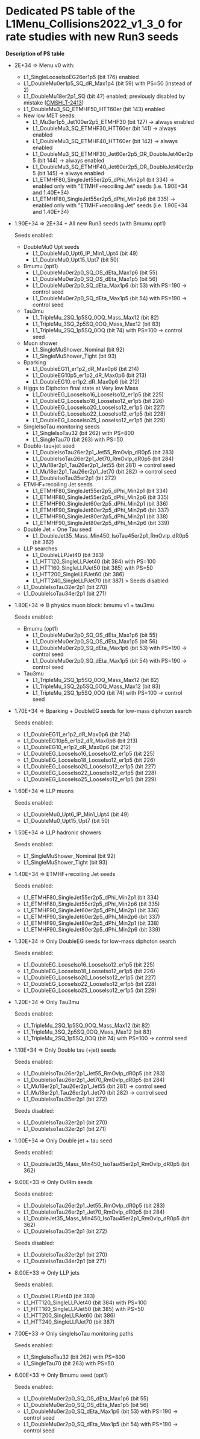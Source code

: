 # Dedicated PS table of the L1Menu_Collisions2022_v1_3_0 for rate studies with new Run3 seeds

**Description of PS table**

* 2E+34 => Menu v0 with: 
     - L1_SingleLooseIsoEG26er1p5 (bit 176) enabled
     - L1_DoubleMu0er1p5_SQ_dR_Max1p4 (bit 59) with PS=50 (instead of 2)
     - L1_DoubleMu18er2p1_SQ (bit 47) enabled; previously disabled by mistake ([CMSHLT-2413](https://its.cern.ch/jira/browse/CMSHLT-2413))
     - L1_DoubleMu3_SQ_ETMHF50_HTT60er (bit 143) enabled
     - New low MET seeds:
       - L1_Mu3er1p5_Jet100er2p5_ETMHF30 (bit 127) -> always enabled
       - L1_DoubleMu3_SQ_ETMHF30_HTT60er (bit 141) -> always enabled
       - L1_DoubleMu3_SQ_ETMHF40_HTT60er (bit 142) -> always enabled
       - L1_DoubleMu3_SQ_ETMHF30_Jet60er2p5_OR_DoubleJet40er2p5 (bit 144) -> always enabled
       - L1_DoubleMu3_SQ_ETMHF40_Jet60er2p5_OR_DoubleJet40er2p5 (bit 145) -> always enabled
       - L1_ETMHF80_SingleJet55er2p5_dPhi_Min2p1 (bit 334) -> enabled only with "ETMHF+recoiling Jet" seeds (i.e. 1.90E+34 and 1.40E+34)
       - L1_ETMHF80_SingleJet55er2p5_dPhi_Min2p6 (bit 335) -> enabled only with "ETMHF+recoiling Jet" seeds (i.e. 1.90E+34 and 1.40E+34)
     
* 1.90E+34 => 2E+34 + All new Run3 seeds (with Bmumu opt1)
    > 
    Seeds enabled:
     - DoubleMu0 Upt seeds
        - L1_DoubleMu0_Upt6_IP_Min1_Upt4 (bit 49)
        - L1_DoubleMu0_Upt15_Upt7 (bit 50)
     - Bmumu (opt1)
        - L1_DoubleMu0er2p0_SQ_OS_dEta_Max1p6 (bit 55)
        - L1_DoubleMu0er2p0_SQ_OS_dEta_Max1p5 (bit 56)
        - L1_DoubleMu0er2p0_SQ_dEta_Max1p6 (bit 53) with PS=190 -> control seed
        - L1_DoubleMu0er2p0_SQ_dEta_Max1p5 (bit 54) with PS=190 -> control seed
     - Tau3mu
        - L1_TripleMu_2SQ_1p5SQ_0OQ_Mass_Max12 (bit 82) 
        - L1_TripleMu_3SQ_2p5SQ_0OQ_Mass_Max12 (bit 83)
        - L1_TripleMu_2SQ_1p5SQ_0OQ (bit 74) with PS=100 -> control seed
     - Muon shower
        - L1_SingleMuShower_Nominal (bit 92)
        - L1_SingleMuShower_Tight (bit 93)
     - Bparking 
        - L1_DoubleEG11_er1p2_dR_Max0p6 (bit 214)
        - L1_DoubleEG10p5_er1p2_dR_Max0p6 (bit 213)
        - L1_DoubleEG10_er1p2_dR_Max0p6 (bit 212)
     - Higgs to Diphoton final state at Very low Mass
        - L1_DoubleEG_LooseIso16_LooseIso12_er1p5 (bit 225)
        - L1_DoubleEG_LooseIso18_LooseIso12_er1p5 (bit 226)
        - L1_DoubleEG_LooseIso20_LooseIso12_er1p5 (bit 227)
        - L1_DoubleEG_LooseIso22_LooseIso12_er1p5 (bit 228)
        - L1_DoubleEG_LooseIso25_LooseIso12_er1p5 (bit 229)
     - SingleIsoTau monitoring seeds
        - L1_SingleIsoTau32 (bit 262) with PS=800
        - L1_SingleTau70 (bit 263) with PS=50
     - Double-tau+jet seed
        - L1_DoubleIsoTau26er2p1_Jet55_RmOvlp_dR0p5 (bit 283)
        - L1_DoubleIsoTau26er2p1_Jet70_RmOvlp_dR0p5 (bit 284)
        - L1_Mu18er2p1_Tau26er2p1_Jet55 (bit 281) -> control seed
        - L1_Mu18er2p1_Tau26er2p1_Jet70 (bit 282) -> control seed
        - L1_DoubleIsoTau35er2p1 (bit 272) 
     - ETMHF+recoiling Jet seeds
        - L1_ETMHF80_SingleJet55er2p5_dPhi_Min2p1 (bit 334) 
        - L1_ETMHF80_SingleJet55er2p5_dPhi_Min2p6 (bit 335)      
        - L1_ETMHF90_SingleJet60er2p5_dPhi_Min2p1 (bit 336)
        - L1_ETMHF90_SingleJet60er2p5_dPhi_Min2p6 (bit 337)
        - L1_ETMHF90_SingleJet80er2p5_dPhi_Min2p1 (bit 338)
        - L1_ETMHF90_SingleJet80er2p5_dPhi_Min2p6 (bit 339)
     - Double Jet + One Tau seed
        - L1_DoubleJet35_Mass_Min450_IsoTau45er2p1_RmOvlp_dR0p5 (bit 362)
     - LLP searches
        - L1_DoubleLLPJet40 (bit 383)
        - L1_HTT120_SingleLLPJet40 (bit 384) with PS=100
        - L1_HTT160_SingleLLPJet50 (bit 385) with PS=50
        - L1_HTT200_SingleLLPJet60 (bit 386)
        - L1_HTT240_SingleLLPJet70 (bit 387)
      >
      Seeds disabled:
    - L1_DoubleIsoTau32er2p1 (bit 270)
    - L1_DoubleIsoTau34er2p1 (bit 271)
     
     
* 1.80E+34 => B physics muon block: bmumu v1 + tau3mu 
    >
    Seeds enabled:
    - Bmumu (opt1)
        - L1_DoubleMu0er2p0_SQ_OS_dEta_Max1p6 (bit 55)
        - L1_DoubleMu0er2p0_SQ_OS_dEta_Max1p5 (bit 56)
        - L1_DoubleMu0er2p0_SQ_dEta_Max1p6 (bit 53) with PS=190 -> control seed
        - L1_DoubleMu0er2p0_SQ_dEta_Max1p5 (bit 54) with PS=190 -> control seed
    - Tau3mu
        - L1_TripleMu_2SQ_1p5SQ_0OQ_Mass_Max12 (bit 82) 
        - L1_TripleMu_3SQ_2p5SQ_0OQ_Mass_Max12 (bit 83)
        - L1_TripleMu_2SQ_1p5SQ_0OQ (bit 74) with PS=100 -> control seed
     
* 1.70E+34 => Bparking + DoubleEG seeds for low-mass diphoton search
    >
    Seeds enabled:
     - L1_DoubleEG11_er1p2_dR_Max0p6 (bit 214)
     - L1_DoubleEG10p5_er1p2_dR_Max0p6 (bit 213)
     - L1_DoubleEG10_er1p2_dR_Max0p6 (bit 212)
     - L1_DoubleEG_LooseIso16_LooseIso12_er1p5 (bit 225)
     - L1_DoubleEG_LooseIso18_LooseIso12_er1p5 (bit 226)
     - L1_DoubleEG_LooseIso20_LooseIso12_er1p5 (bit 227)
     - L1_DoubleEG_LooseIso22_LooseIso12_er1p5 (bit 228)
     - L1_DoubleEG_LooseIso25_LooseIso12_er1p5 (bit 229)
    
* 1.60E+34 => LLP muons
    >
    Seeds enabled:
     - L1_DoubleMu0_Upt6_IP_Min1_Upt4 (bit 49)
     - L1_DoubleMu0_Upt15_Upt7 (bit 50)
    
* 1.50E+34 => LLP hadronic showers
    >
    Seeds enabled:
     - L1_SingleMuShower_Nominal (bit 92)
     - L1_SingleMuShower_Tight (bit 93)
    
* 1.40E+34 => ETMHF+recoiling Jet seeds
    >
    Seeds enabled:
    - L1_ETMHF80_SingleJet55er2p5_dPhi_Min2p1 (bit 334) 
    - L1_ETMHF80_SingleJet55er2p5_dPhi_Min2p6 (bit 335)      
    - L1_ETMHF90_SingleJet60er2p5_dPhi_Min2p1 (bit 336)
    - L1_ETMHF90_SingleJet60er2p5_dPhi_Min2p6 (bit 337)
    - L1_ETMHF90_SingleJet80er2p5_dPhi_Min2p1 (bit 338)
    - L1_ETMHF90_SingleJet80er2p5_dPhi_Min2p6 (bit 339)

* 1.30E+34 => Only DoubleEG seeds for low-mass diphoton search
    >
    Seeds enabled:
     - L1_DoubleEG_LooseIso16_LooseIso12_er1p5 (bit 225)
     - L1_DoubleEG_LooseIso18_LooseIso12_er1p5 (bit 226)
     - L1_DoubleEG_LooseIso20_LooseIso12_er1p5 (bit 227)
     - L1_DoubleEG_LooseIso22_LooseIso12_er1p5 (bit 228)
     - L1_DoubleEG_LooseIso25_LooseIso12_er1p5 (bit 229)

* 1.20E+34 => Only Tau3mu
    >
    Seeds enabled:
     - L1_TripleMu_2SQ_1p5SQ_0OQ_Mass_Max12 (bit 82) 
     - L1_TripleMu_3SQ_2p5SQ_0OQ_Mass_Max12 (bit 83)
     - L1_TripleMu_2SQ_1p5SQ_0OQ (bit 74) with PS=100 -> control seed
    
* 1.10E+34 => Only Double tau (+jet) seeds
    >
    Seeds enabled:
     - L1_DoubleIsoTau26er2p1_Jet55_RmOvlp_dR0p5 (bit 283)
     - L1_DoubleIsoTau26er2p1_Jet70_RmOvlp_dR0p5 (bit 284)
     - L1_Mu18er2p1_Tau26er2p1_Jet55 (bit 281) -> control seed
     - L1_Mu18er2p1_Tau26er2p1_Jet70 (bit 282) -> control seed
     - L1_DoubleIsoTau35er2p1 (bit 272) 
    >
    Seeds disabled:
    - L1_DoubleIsoTau32er2p1 (bit 270)
    - L1_DoubleIsoTau32er2p1 (bit 271)
    
* 1.00E+34 => Only Double jet + tau seed
    >
    Seeds enabled:
     - L1_DoubleJet35_Mass_Min450_IsoTau45er2p1_RmOvlp_dR0p5 (bit 362)

* 9.00E+33 => Only OvlRm seeds
    >
    Seeds enabled:
     - L1_DoubleIsoTau26er2p1_Jet55_RmOvlp_dR0p5 (bit 283)
     - L1_DoubleIsoTau26er2p1_Jet70_RmOvlp_dR0p5 (bit 284)
     - L1_DoubleJet35_Mass_Min450_IsoTau45er2p1_RmOvlp_dR0p5 (bit 362)
     - L1_DoubleIsoTau35er2p1 (bit 272)
    
    > 
    Seeds disabled:
    - L1_DoubleIsoTau32er2p1 (bit 270)
    - L1_DoubleIsoTau34er2p1 (bit 271)

* 8.00E+33 => Only LLP jets
    >
    Seeds enabled:
     - L1_DoubleLLPJet40 (bit 383)
     - L1_HTT120_SingleLLPJet40 (bit 384) with PS=100
     - L1_HTT160_SingleLLPJet50 (bit 385) with PS=50
     - L1_HTT200_SingleLLPJet60 (bit 386)
     - L1_HTT240_SingleLLPJet70 (bit 387)
    
* 7.00E+33 => Only singleIsoTau monitoring paths
    >
    Seeds enabled:
     - L1_SingleIsoTau32 (bit 262) with PS=800
     - L1_SingleTau70 (bit 263) with PS=50
     
* 6.00E+33 => Only Bmumu seed (opt1)
    >
    Seeds enabled:
     - L1_DoubleMu0er2p0_SQ_OS_dEta_Max1p6 (bit 55)
     - L1_DoubleMu0er2p0_SQ_OS_dEta_Max1p5 (bit 56)
     - L1_DoubleMu0er2p0_SQ_dEta_Max1p6 (bit 53) with PS=190 -> control seed
     - L1_DoubleMu0er2p0_SQ_dEta_Max1p5 (bit 54) with PS=190 -> control seed
